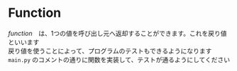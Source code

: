 # Function

*function*　は、1つの値を呼び出し元へ返却することができます。これを戻り値といいます  
戻り値を使うことによって、プログラムのテストもできるようになります  
`main.py` のコメントの通りに関数を実装して、テストが通るようにしてください
